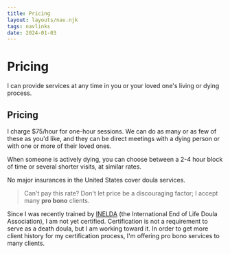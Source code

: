 ```yaml
---
title: Pricing
layout: layouts/nav.njk
tags: navlinks
date: 2024-01-03
---
```

# Pricing
I can provide services at any time in you or your loved one's living or dying process.

## Pricing
I charge $75/hour for one-hour sessions. We can do as many or as few of these as you'd like, and they can be direct meetings with a dying person or with one or more of their loved ones.

When someone is actively dying, you can choose between a 2-4 hour block of time or several shorter visits, at similar rates.

No major insurances in the United States cover doula services.

> Can't pay this rate? Don't let price be a discouraging factor; I accept many **pro bono** clients.

Since I was recently trained by [INELDA](https://inelda.org/) (the International End of Life Doula Association), I am not yet certified. Certification is not a requirement to serve as a death doula, but I am working toward it. In order to get more client history for my certification process, I'm offering pro bono services to many clients.